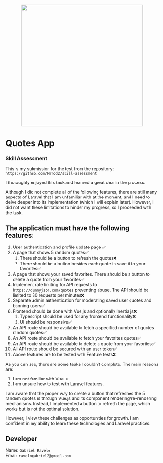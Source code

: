 <p align="center"><a href="https://laravel.com" target="_blank"><img src="https://raw.githubusercontent.com/laravel/art/master/logo-lockup/5%20SVG/2%20CMYK/1%20Full%20Color/laravel-logolockup-cmyk-red.svg" width="400"></a></p>

# Quotes App
### Skill Assessment

This is my submission for the test from the repository: `https://github.com/FmTod2/skill-assessment`

I thoroughly enjoyed this task and learned a great deal in the process.

Although I did not complete all of the following features, there are still many aspects of Laravel that I am unfamiliar with at the moment, and I need to delve deeper into its implementation (which I will explain later). However, I did not want these limitations to hinder my progress, so I proceeded with the task.

## The application must have the following features:
1. User authentication and profile update page ✅
2. A page that shows 5 random quotes✅
    1. There should be a button to refresh the quotes❌
    2. There should be a button besides each quote to save it to your favorites✅
3. A page that shows your saved favorites. There should be a button to delete a quote from your favorites✅
4. Implement rate limiting for API requests to `https://dummyjson.com/quotes` preventing abuse. The API should be limited to 30 requests per minutes❌
5. Separate admin authentication for moderating saved user quotes and banning users✅
6. Frontend should be done with Vue.js and optionally Inertia.js❌
    1. Typescript should be used for any frontend functionality❌
    1. UI should be responsive✅
7. An API route should be available to fetch a specified number of quotes random quotes✅
8. An API route should be available to fetch your favorites quotes✅
9. An API route should be available to delete a quote from your favorites✅
10. All API route should be secured with an user token✅
11. Above features are to be tested with Feature tests❌

As you can see, there are some tasks I couldn't complete. The main reasons are:

1. I am not familiar with Vue.js.
2. I am unsure how to test with Laravel features.

I am aware that the proper way to create a button that refreshes the 5 random quotes is through Vue.js and its component rendering/re-rendering mechanisms. Instead, I implemented a button to refresh the page, which works but is not the optimal solution.

However, I view these challenges as opportunities for growth. I am confident in my ability to learn these technologies and Laravel practices.

## Developer
Name: `Gabriel Ravelo` <br/>
Email: `ravelogabriel2@gmail.com`<br/>
